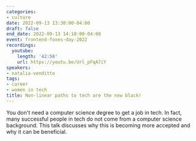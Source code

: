 ```yaml
---
categories:
- culture
date: 2022-09-13 13:30:00-04:00
draft: false
end_date: 2022-09-13 14:10:00-04:00
event: frontend-foxes-day-2022
recordings:
  youtube:
    length: '42:58'
    url: https://youtu.be/Url_pFqA7iY
speakers:
- natalia-venditto
tags:
- career
- women in tech
title: Non-linear paths to tech are the new black!
---
```



You don't need a computer science degree to get a job in tech. In fact, many successful people in tech do not come from a computer science background. This talk discusses why this is becoming more accepted and why it can be beneficial.
